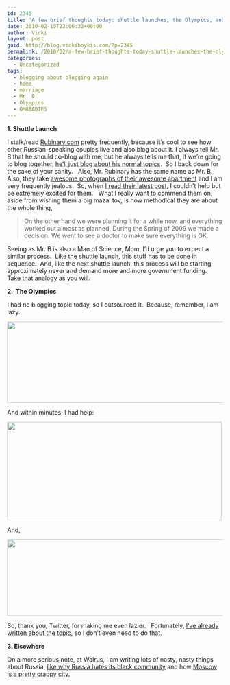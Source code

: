```yaml
---
id: 2345
title: 'A few brief thoughts today: shuttle launches, the Olympics, and why Russians are racist'
date: 2010-02-15T22:06:32+00:00
author: Vicki
layout: post
guid: http://blog.vickiboykis.com/?p=2345
permalink: /2010/02/a-few-brief-thoughts-today-shuttle-launches-the-olympics-and-why-russians-are-racist/
categories:
  - Uncategorized
tags:
  - blogging about blogging again
  - home
  - marriage
  - Mr. B
  - Olympics
  - OMGBABIES
---
```

**1. Shuttle Launch**

I stalk/read [Rubinary.com](http://www.rubinary.com/) pretty frequently, because it&#8217;s cool to see how other Russian-speaking couples live and also blog about it. I always tell Mr. B that he should co-blog with me, but he always tells me that, if we&#8217;re going to blog together, [he&#8217;ll just blog about his normal topics](http://danboykis.com/).  So I back down for the sake of your sanity.   Also, Mr. Rubinary has the same name as Mr. B.  Also, they take [awesome photographs of their awesome apartment](http://picasaweb.google.com/DR2000/HomeSweetHome#5412241121646867650) and I am very frequently jealous.  So, when [I read their latest post](http://www.rubinary.com/2010/02/08/our-little-secret/), I couldn&#8217;t help but be extremely excited for them.   What I really want to commend them on, aside from wishing them a big mazal tov, is how methodical they are about the whole thing,

> On the other hand we were planning it for a while now, and everything worked out almost as planned. During the Spring of 2009 we made a decision. We went to see a doctor to make sure everything is OK.

Seeing as Mr. B is also a Man of Science, Mom, I&#8217;d urge you to expect a similar process.  [Like the shuttle launch](http://www.nasa.gov/mission_pages/shuttle/shuttlemissions/sts133/index.html), this stuff has to be done in sequence.  And, like the next shuttle launch, this process will be starting approximately never and demand more and more government funding.  Take that analogy as you will.

**2.  The Olympics**

I had no blogging topic today, so I outsourced it.  Because, remember, I am lazy.

[<img class="aligncenter size-full wp-image-2346" title="Picture 8" src="http://blog.vickiboykis.com/wp-content/uploads/2010/02/Picture-8.png" alt="" width="522" height="189" />](http://blog.vickiboykis.com/wp-content/uploads/2010/02/Picture-8.png)

And within minutes, I had help:

[<img class="aligncenter size-full wp-image-2347" title="Picture 9" src="http://blog.vickiboykis.com/wp-content/uploads/2010/02/Picture-9.png" alt="" width="501" height="229" />](http://blog.vickiboykis.com/wp-content/uploads/2010/02/Picture-9.png)

And,

[<img class="aligncenter size-full wp-image-2348" title="Picture 10" src="http://blog.vickiboykis.com/wp-content/uploads/2010/02/Picture-10.png" alt="" width="532" height="178" />](http://blog.vickiboykis.com/wp-content/uploads/2010/02/Picture-10.png)

So, thank you, Twitter, for making me even lazier.   Fortunately, [I&#8217;ve already written about the topic,](http://www.jewlicious.com/author/vicki/) so I don&#8217;t even need to do that.

**3. Elsewhere**

On a more serious note, at Walrus, I am writing lots of nasty, nasty things about Russia, [like why Russia hates its black community](http://walrus.vickiboykis.com/2010/02/11/the-black-community-in-russia-faring-poorly/) and how [Moscow is a pretty crappy city.](http://walrus.vickiboykis.com/2010/02/16/moscows-hospitality-industry-struggles-in-2010/)